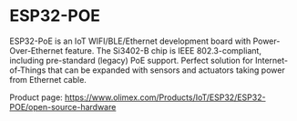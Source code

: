 # ESP32-POE

ESP32-PoE is an IoT WIFI/BLE/Ethernet development board with Power-Over-Ethernet feature. The Si3402-B chip is IEEE 802.3-compliant, including pre-standard (legacy) PoE support. Perfect solution for Internet-of-Things that can be expanded with sensors and actuators taking power from Ethernet cable.

Product page: https://www.olimex.com/Products/IoT/ESP32/ESP32-POE/open-source-hardware
